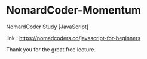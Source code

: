 # NomardCoder-Momentum
NomardCoder Study [JavaScript]

link : https://nomadcoders.co/javascript-for-beginners

Thank you for the great free lecture.
